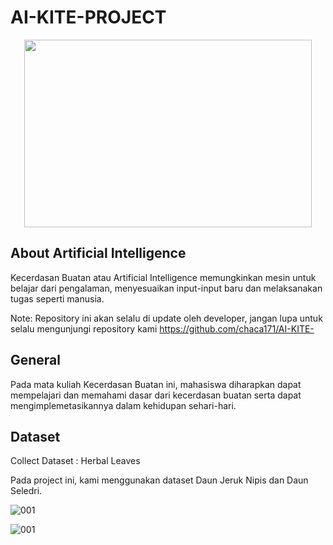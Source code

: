 # AI-KITE-PROJECT

<p align="center">
  <img width="460" height="300" src="https://user-images.githubusercontent.com/79831507/138795742-dc2fdfb6-f16a-4af2-a589-de18093e65d7.png/460/300">
</p>

## About Artificial Intelligence

Kecerdasan Buatan atau Artificial Intelligence memungkinkan mesin untuk belajar dari pengalaman, menyesuaikan input-input baru dan melaksanakan tugas seperti manusia.

Note: Repository ini akan selalu di update oleh developer, jangan lupa untuk selalu mengunjungi repository kami https://github.com/chaca171/AI-KITE- 


## General

Pada mata kuliah Kecerdasan Buatan ini, mahasiswa diharapkan dapat mempelajari dan memahami dasar dari kecerdasan buatan serta dapat mengimplemetasikannya dalam kehidupan sehari-hari.

## Dataset

Collect Dataset : Herbal Leaves

Pada project ini, kami menggunakan dataset Daun Jeruk Nipis dan Daun Seledri.

![001](https://user-images.githubusercontent.com/79831507/138796065-392ac4a4-c863-41fe-a589-0745424c5cbb.jpg)

![001](https://user-images.githubusercontent.com/79831507/138796096-f44e47dc-a3b4-4e24-a5a2-7e7bfeefbb17.jpg)
